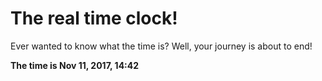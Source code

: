 # The real time clock!

Ever wanted to know what the time is? Well, your journey is about to end!

**The time is Nov 11, 2017, 14:42**